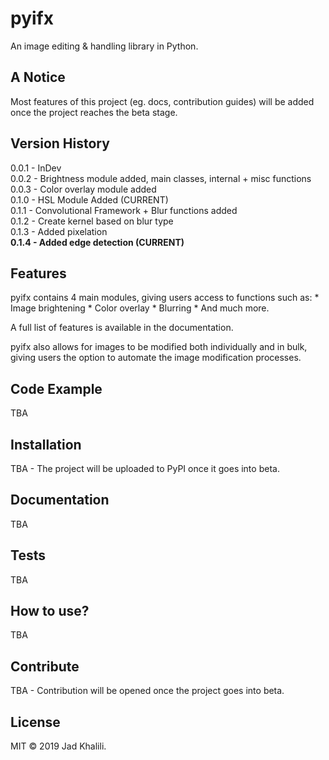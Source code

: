 # pyifx
An image editing &amp; handling library in Python.

## A Notice
Most features of this project (eg. docs, contribution guides) will be added once the project reaches the beta stage.

## Version History 
0.0.1 - InDev <br />
0.0.2 - Brightness module added, main classes, internal + misc functions <br />
0.0.3 - Color overlay module added <br />
0.1.0 - HSL Module Added (CURRENT) <br />
0.1.1 - Convolutional Framework + Blur functions added <br />
0.1.2 - Create kernel based on blur type <br />
0.1.3 - Added pixelation <br />
<b>0.1.4 - Added edge detection (CURRENT)</b> <br />
## Features

pyifx contains 4 main modules, giving users access to functions such as:
	* Image brightening
	* Color overlay
	* Blurring 
	* And much more.
	
A full list of features is available in the documentation.
	
pyifx also allows for images to be modified both individually and in bulk, giving users the option to automate the image modification processes.
	

## Code Example
TBA

## Installation
TBA - The project will be uploaded to PyPI once it goes into beta.

## Documentation
TBA

## Tests
TBA

## How to use?
TBA

## Contribute
TBA - Contribution will be opened once the project goes into beta.

## License
MIT © 2019 Jad Khalili.
